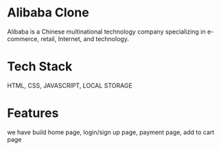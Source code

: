 # Alibaba Clone
Alibaba is a Chinese multinational technology company specializing in e-commerce, retail, Internet, and technology.
# Tech Stack
HTML,
CSS,
JAVASCRIPT,
LOCAL STORAGE

# Features
we have build home page, login/sign up page, payment page, add to cart page
